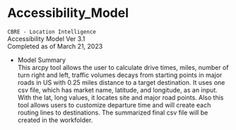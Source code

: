 # Accessibility_Model

`CBRE - Location Intelligence`
<br />Accessibility Model Ver 3.1
<br />Completed as of March 21, 2023

* Model Summary <br>
This arcpy tool allows the user to calculate drive times, miles, number of turn right and left, traffic volumes
decays from starting points in major roads in US with 0.25 miles distance to a target destination. It uses one 
csv file, which has market name, latitude, and longitude, as an input. With the lat, long values, it locates
site and major road points. Also this tool allows users to customize departure time and will create each routing 
lines to destinations. The summarized final csv file will be created in the workfolder.
 
